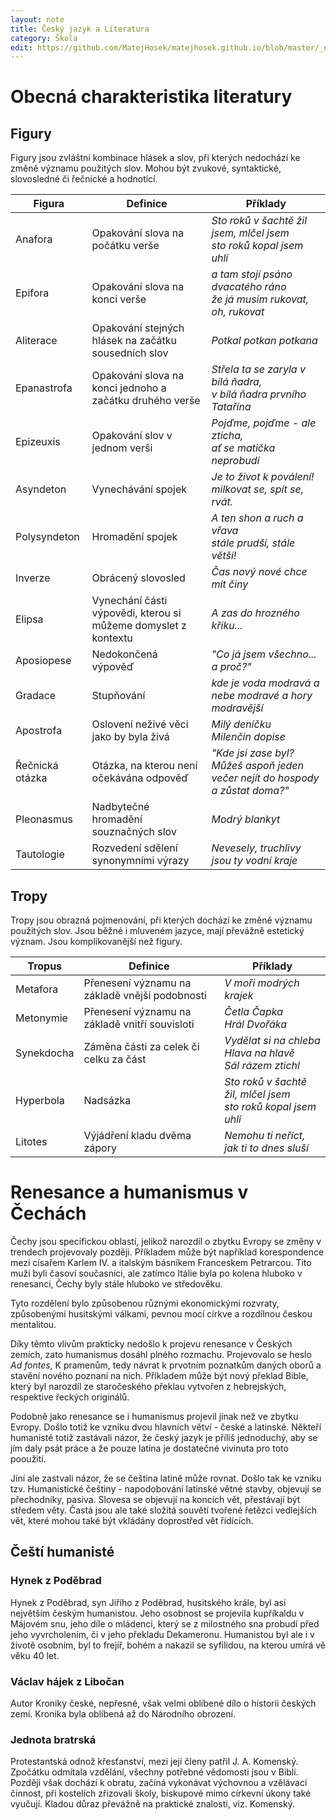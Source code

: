 ```yaml
---
layout: note
title: Český jazyk a Literatura
category: Škola
edit: https://github.com/MatejHosek/matejhosek.github.io/blob/master/_notes/2023-09-07-cesky_jazyk_a_literatura.md
---
```


# Obecná charakteristika literatury

## Figury

Figury jsou zvláštní kombinace hlásek a slov, při kterých nedochází ke změně významu použitých slov. Mohou být zvukové, syntaktické, slovosledné či řečnické a hodnotící.

| Figura | Definice | Příklady |
| ------ | -------- | -------- |
| Anafora | Opakování slova na počátku verše | *Sto roků v šachtě žil jsem, mlčel jsem <br> sto roků kopal jsem uhlí* |
| Epifora | Opakování slova na konci verše | *a tam stojí psáno <br> dvacatého ráno <br> že já musím rukovat, <br> oh, rukovat* |
| Aliterace | Opakování stejných hlásek na začátku sousedních slov | *Potkal potkan potkana* |
| Epanastrofa | Opakování slova na konci jednoho a začátku druhého verše | *Střela ta se zaryla v bílá ňadra, <br> v bílá ňadra prvního Tatařína* |
| Epizeuxis | Opakování slov v jednom verši | *Pojďme, pojďme - ale zticha, <br> ať se matička neprobudí* |
| Asyndeton | Vynechávání spojek | *Je to život k poválení! <br> milkovat se, spít se, rvát.* |
| Polysyndeton | Hromadění spojek | *A ten shon a ruch a vřava <br> stále prudší, stále větší!* |
| Inverze | Obrácený slovosled | *Čas nový nové chce mít činy* |
| Elipsa | Vynechání části výpovědi, kterou si můžeme domyslet z kontextu | *A zas do hrozného křiku...* |
| Aposiopese | Nedokončená výpověď | *"Co já jsem všechno... a proč?"* |
| Gradace | Stupňování | *kde je voda modravá a nebe modravé a hory modravější* |
| Apostrofa | Oslovení neživé věci jako by byla živá | *Milý deníčku <br> Milenčin dopise* |
| Řečnická otázka | Otázka, na kterou není očekávána odpověď | *"Kde jsi zase byl? Můžeš aspoň jeden večer nejít do hospody a zůstat doma?"* |
| Pleonasmus | Nadbytečné hromadění souznačných slov | *Modrý blankyt* |
| Tautologie | Rozvedení sdělení synonymními výrazy | *Nevesely, truchlivy jsou ty vodní kraje* |

## Tropy

Tropy jsou obrazná pojmenování, při kterých dochází ke změně významu použitých slov. Jsou běžné i mluveném jazyce, mají převážně estetický význam. Jsou komplikovanější než figury.

| Tropus | Definice | Příklady |
| ------ | -------- | -------- |
| Metafora | Přenesení významu na základě vnější podobnosti | *V moři modrých krajek* |
| Metonymie | Přenesení významu na základě vnitří souvisloti | *Četla Čapka <br> Hrál Dvořáka* |
| Synekdocha | Záměna části za celek či celku za část | *Vydělat si na chleba <br> Hlava na hlavě <br> Sál rázem ztichl* |
| Hyperbola | Nadsázka | *Sto roků v šachtě žil, mlčel jsem <br> sto roků kopal jsem uhlí* |
| Litotes | Výjádření kladu dvěma zápory | *Nemohu ti neříct, jak ti to dnes sluší* |

# Renesance a humanismus v Čechách

Čechy jsou specifickou oblastí, jelikož narozdíl o zbytku Evropy se změny v trendech projevovaly později. Příkladem může být například korespondence mezi císařem Karlem IV. a italským básníkem Franceskem Petrarcou. Tito muži byli časoví současníci, ale zatímco Itálie byla po kolena hluboko v renesanci, Čechy byly stále hluboko ve středověku.

Tyto rozdělení bylo způsobenou různými ekonomickými rozvraty, způsobenými husitskými válkami, pevnou mocí církve a rozdílnou českou mentalitou.

Díky těmto vlivům prakticky nedošlo k projevu renesance v Českých zemích, zato humanismus dosáhl plného rozmachu. Projevovalo se heslo *Ad fontes*, K pramenům, tedy návrat k prvotním poznatkům daných oborů a stavění nového poznaní na nich. Příkladem může být nový překlad Bible, který byl narozdíl ze staročeského překlau vytvořen z hebrejských, respektive řeckých originálů.

Podobně jako renesance se i humanismus projevil jinak než ve zbytku Evropy. Došlo totiž ke vzniku dvou hlavních větví - české a latinské. Někteří humanisté totiž zastávali názor, že český jazyk je příliš jednoduchý, aby se jím daly psát práce a že pouze latina je dostatečné vivinuta pro toto pooužití.

Jiní ale zastvali názor, že se čeština latině může rovnat. Došlo tak ke vzniku tzv. Humanistické češtiny - napodobování latinské větné stavby, objevují se přechodníky, pasiva. Slovesa se objevují na koncích vět, přestávají být středem věty. Častá jsou ale také složitá souvětí tvořené řetězci vedlejších vět, které mohou také být vkládány doprostřed vět řídících.

## Čeští humanisté

### Hynek z Poděbrad

Hynek z Poděbrad, syn Jiřího z Poděbrad, husitského krále, byl asi největším českým humanistou. Jeho osobnost se projevila kupříkaldu v Májovém snu, jeho díle o mládenci, který se z milostného sna probudí před jeho vyvrcholením, či v jeho překladu Dekameronu. Humanistou byl ale i v životě osobním, byl to frejíř, bohém a nakazil se syfilidou, na kterou umírá vě věku 40 let.

### Václav hájek z Libočan

Autor Kroniky české, nepřesné, však velmi oblíbené dílo o historii českých zemí. Kronika byla oblíbená až do Národního obrození.

### Jednota bratrská
Protestantská odnož křesťanství, mezi její členy patřil J. A. Komenský. Zpočátku odmítala vzdělání, všechny potřebné vědomosti jsou v Bibli. Později však dochází k obratu, začíná vykonávat výchovnou a vzělávací činnost, při kostelích zřizovali školy, biskupové mimo církevní úkony také vyučují. Kladou důraz převážně na praktické znalosti, viz. Komenský.

